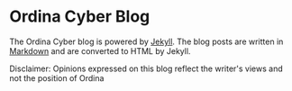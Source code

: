 # Ordina Cyber Blog

The Ordina Cyber blog is powered by [Jekyll](https://jekyllrb.com).
The blog posts are written in [Markdown](https://github.com/adam-p/markdown-here/wiki/Markdown-Cheatsheet) and are converted to HTML by Jekyll.

Disclaimer: Opinions expressed on this blog reflect the writer's views and not the position of Ordina
